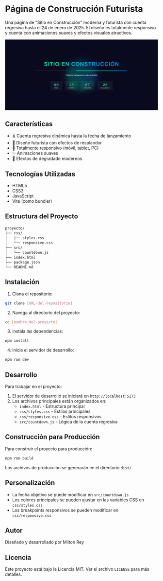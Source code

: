 # Página de Construcción Futurista

Una página de "Sitio en Construcción" moderna y futurista con cuenta regresiva hasta el 24 de enero de 2025. El diseño es totalmente responsivo y cuenta con animaciones suaves y efectos visuales atractivos.

![Vista previa del sitio](public/preview.png)

## Características

- ⏳ Cuenta regresiva dinámica hasta la fecha de lanzamiento
- 🎨 Diseño futurista con efectos de resplandor
- 📱 Totalmente responsivo (móvil, tablet, PC)
- ✨ Animaciones suaves
- 🌈 Efectos de degradado modernos

## Tecnologías Utilizadas

- HTML5
- CSS3
- JavaScript
- Vite (como bundler)

## Estructura del Proyecto

```
proyecto/
├── css/
│   ├── styles.css
│   └── responsive.css
├── src/
│   └── countdown.js
├── index.html
├── package.json
└── README.md
```

## Instalación

1. Clona el repositorio:

```bash
git clone [URL-del-repositorio]
```

2. Navega al directorio del proyecto:

```bash
cd [nombre-del-proyecto]
```

3. Instala las dependencias:

```bash
npm install
```

4. Inicia el servidor de desarrollo:

```bash
npm run dev
```

## Desarrollo

Para trabajar en el proyecto:

1. El servidor de desarrollo se iniciará en `http://localhost:5173`
2. Los archivos principales están organizados en:
   - `index.html` - Estructura principal
   - `css/styles.css` - Estilos principales
   - `css/responsive.css` - Estilos responsivos
   - `src/countdown.js` - Lógica de la cuenta regresiva

## Construcción para Producción

Para construir el proyecto para producción:

```bash
npm run build
```

Los archivos de producción se generarán en el directorio `dist/`.

## Personalización

- La fecha objetivo se puede modificar en `src/countdown.js`
- Los colores principales se pueden ajustar en las variables CSS en `css/styles.css`
- Los breakpoints responsivos se pueden modificar en `css/responsive.css`

## Autor

Diseñado y desarrollado por Milton Rey

## Licencia

Este proyecto está bajo la Licencia MIT. Ver el archivo `LICENSE` para más detalles.
